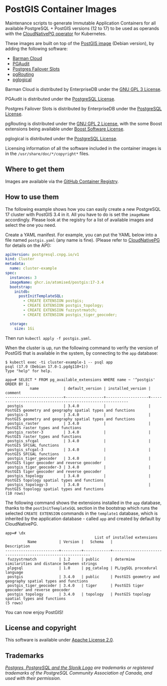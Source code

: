 # PostGIS Container Images

Maintenance scripts to generate Immutable Application Containers
for all available PostgreSQL + PostGIS versions (12 to 17) to be used as
operands with the [CloudNativePG operator](https://cloudnative-pg.io)
for Kubernetes.

These images are built on top of the [PostGIS image](https://hub.docker.com/r/postgis/postgis)
(Debian version), by adding the following software:

- [Barman Cloud](https://www.pgbarman.org)
- [PGAudit](https://github.com/pgaudit/pgaudit)
- [Postgres Failover Slots](https://github.com/EnterpriseDB/pg_failover_slots)
- [pgRouting](https://github.com/pgRouting/pgrouting)
- [pglogical](https://github.com/2ndQuadrant/pglogical)

Barman Cloud is distributed by EnterpriseDB under the
[GNU GPL 3 License](https://github.com/EnterpriseDB/barman/blob/master/LICENSE).

PGAudit is distributed under the
[PostgreSQL License](https://github.com/pgaudit/pgaudit/blob/master/LICENSE).

Postgres Failover Slots is distributed by EnterpriseDB under the
[PostgreSQL License](https://github.com/EnterpriseDB/pg_failover_slots/blob/master/LICENSE).

pgRouting is distributed under the
[GNU GPL 2 License](https://github.com/pgRouting/pgrouting/blob/main/LICENSE),
with the some Boost extensions being available under
[Boost Software License](https://docs.pgrouting.org/latest/en/pgRouting-introduction.html#licensing).

pglogical is distributed under the
[PostgreSQL License](https://github.com/pgaudit/pgaudit/blob/master/LICENSE).

Licensing information of all the software included in the container images is
in the `/usr/share/doc/*/copyright*` files.

## Where to get them

Images are available via the
[GitHub Container Registry](https://github.com/Atomised/postgis-containers/pkgs/container/postgis).

## How to use them

The following example shows how you can easily create a new PostgreSQL 17
cluster with PostGIS 3.4 in it. All you have to do is set the `imageName`
accordingly. Please look at the registry for a list of available images
and select the one you need.

Create a YAML manifest. For example, you can put the YAML below into a file
named `postgis.yaml` (any name is fine). (Please refer to
[CloudNativePG](https://cloudnative-pg.io/docs) for details on the API):

```yaml
apiVersion: postgresql.cnpg.io/v1
kind: Cluster
metadata:
  name: cluster-example
spec:
  instances: 3
  imageName: ghcr.io/atomised/postgis:17-3.4
  bootstrap:
    initdb:
      postInitTemplateSQL:
        - CREATE EXTENSION postgis;
        - CREATE EXTENSION postgis_topology;
        - CREATE EXTENSION fuzzystrmatch;
        - CREATE EXTENSION postgis_tiger_geocoder;

  storage:
    size: 1Gi
```

Then run `kubectl apply -f postgis.yaml`.

When the cluster is up, run the following command to verify the version of
PostGIS that is available in the system, by connecting to the `app` database:

```console
$ kubectl exec -ti cluster-example-1 -- psql app
psql (17.0 (Debian 17.0-1.pgdg110+1))
Type "help" for help.

app=# SELECT * FROM pg_available_extensions WHERE name ~ '^postgis' ORDER BY 1;
           name           | default_version | installed_version |                          comment
--------------------------+-----------------+-------------------+------------------------------------------------------------
 postgis                  | 3.4.0           |                   | PostGIS geometry and geography spatial types and functions
 postgis-3                | 3.4.0           |                   | PostGIS geometry and geography spatial types and functions
 postgis_raster           | 3.4.0           |                   | PostGIS raster types and functions
 postgis_raster-3         | 3.4.0           |                   | PostGIS raster types and functions
 postgis_sfcgal           | 3.4.0           |                   | PostGIS SFCGAL functions
 postgis_sfcgal-3         | 3.4.0           |                   | PostGIS SFCGAL functions
 postgis_tiger_geocoder   | 3.4.0           |                   | PostGIS tiger geocoder and reverse geocoder
 postgis_tiger_geocoder-3 | 3.4.0           |                   | PostGIS tiger geocoder and reverse geocoder
 postgis_topology         | 3.4.0           |                   | PostGIS topology spatial types and functions
 postgis_topology-3       | 3.4.0           |                   | PostGIS topology spatial types and functions
(10 rows)
```

The following command shows the extensions installed in the `app` database,
thanks to the `postInitTemplateSQL` section in the bootstrap which runs the
selected `CREATE EXTENSION` commands in the `template1` database, which is
inherited by the application database - called `app` and created by default by
CloudNativePG.

```console
app=# \dx
                                        List of installed extensions
          Name          | Version |   Schema   |                        Description
------------------------+---------+------------+------------------------------------------------------------
 fuzzystrmatch          | 1.2     | public     | determine similarities and distance between strings
 plpgsql                | 1.0     | pg_catalog | PL/pgSQL procedural language
 postgis                | 3.4.0   | public     | PostGIS geometry and geography spatial types and functions
 postgis_tiger_geocoder | 3.4.0   | tiger      | PostGIS tiger geocoder and reverse geocoder
 postgis_topology       | 3.4.0   | topology   | PostGIS topology spatial types and functions
(5 rows)
```

You can now enjoy PostGIS!

## License and copyright

This software is available under [Apache License 2.0](LICENSE).

## Trademarks

*[Postgres, PostgreSQL and the Slonik Logo](https://www.postgresql.org/about/policies/trademarks/)
are trademarks or registered trademarks of the PostgreSQL Community Association
of Canada, and used with their permission.*
